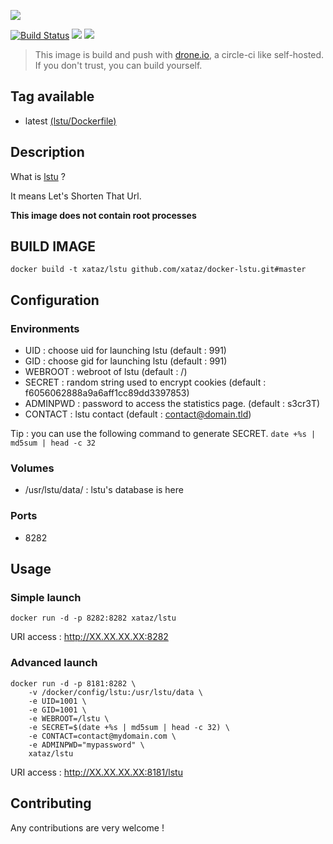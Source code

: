 ![](https://framagit.org/luc/lstu/raw/master/themes/default/public/img/lstu128.png)

[![Build Status](https://drone.xataz.net/api/badges/xataz/docker-lstu/status.svg)](https://drone.xataz.net/xataz/docker-lstu)
[![](https://images.microbadger.com/badges/image/xataz/lstu.svg)](https://microbadger.com/images/xataz/lstu "Get your own image badge on microbadger.com")
[![](https://images.microbadger.com/badges/version/xataz/lstu.svg)](https://microbadger.com/images/xataz/lstu "Get your own version badge on microbadger.com")

> This image is build and push with [drone.io](https://github.com/drone/drone), a circle-ci like self-hosted.
> If you don't trust, you can build yourself.

## Tag available
* latest [(lstu/Dockerfile)](https://github.com/xataz/docker-lstu/blob/master/Dockerfile)

## Description
What is [lstu](https://framagit.org/luc/lstu) ?

It means Let's Shorten That Url.

**This image does not contain root processes**

## BUILD IMAGE

```shell
docker build -t xataz/lstu github.com/xataz/docker-lstu.git#master
```

## Configuration
### Environments
* UID : choose uid for launching lstu (default : 991)
* GID : choose gid for launching lstu (default : 991)
* WEBROOT : webroot of lstu (default : /)
* SECRET : random string used to encrypt cookies (default : f6056062888a9a6aff1cc89dd3397853)
* ADMINPWD : password to access the statistics page. (default : s3cr3T)
* CONTACT : lstu contact (default : contact@domain.tld)

Tip : you can use the following command to generate SECRET. `date +%s | md5sum | head -c 32`

### Volumes
* /usr/lstu/data/ : lstu's database is here

### Ports
* 8282

## Usage
### Simple launch
```shell
docker run -d -p 8282:8282 xataz/lstu
```
URI access : http://XX.XX.XX.XX:8282

### Advanced launch
```shell
docker run -d -p 8181:8282 \
    -v /docker/config/lstu:/usr/lstu/data \
    -e UID=1001 \
    -e GID=1001 \
    -e WEBROOT=/lstu \
    -e SECRET=$(date +%s | md5sum | head -c 32) \
    -e CONTACT=contact@mydomain.com \
    -e ADMINPWD="mypassword" \
    xataz/lstu
```
URI access : http://XX.XX.XX.XX:8181/lstu

## Contributing
Any contributions are very welcome !

